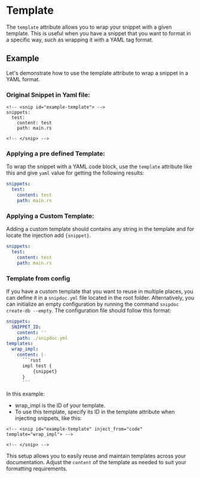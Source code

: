 # Template

The `template` attribute allows you to wrap your snippet with a given template. This is useful when you have a snippet that you want to format in a specific way, such as wrapping it with a YAML tag format.

## Example
Let's demonstrate how to use the template attribute to wrap a snippet in a YAML format.

### Original Snippet in Yaml file:
```
<!-- <snip id="example-template"> -->
snippets:
  test:
    content: test
    path: main.rs

<!-- </snip> -->
```
### Applying a pre defined Template:
To wrap the snippet with a YAML code block, use the `template` attribute like this and give `yaml` value for getting the following results:
 
<!-- <snip id="example-template" inject_from="code" template="yaml"> -->
```yaml
snippets:
  test:
    content: test
    path: main.rs

```

<!-- </snip> -->
### Applying a Custom Template:
Adding a custom template should contains any string in the template and for locate the injection add `{snippet}`.
 
<!-- <snip id="example-template" inject_from="code" template="```yaml\n{snippet}\n```"> -->
```yaml
snippets:
  test:
    content: test
    path: main.rs

```
<!-- </snip> -->


### Template from config
If you have a custom template that you want to reuse in multiple places, you can define it in a `snipdoc.yml` file located in the root folder. Alternatively, you can initialize an empty configuration by running the command `snipdoc create-db --empty`. The configuration file should follow this format:

```yaml
snippets:
  SNIPPET_ID:
    content: ''
    path: ./snipdoc.yml
templates:
  wrap_impl:
    content: |-
      ```rust
      impl test {
          {snippet}
      }
      ```
```
In this example:
- wrap_impl is the ID of your template.
- To use this template, specify its ID in the template attribute when injecting snippets, like this:


```
<!-- <snip id="example-template" inject_from="code" template="wrap_impl"> -->

<!-- </snip> -->
```

This setup allows you to easily reuse and maintain templates across your documentation. Adjust the `content` of the template as needed to suit your formatting requirements.






